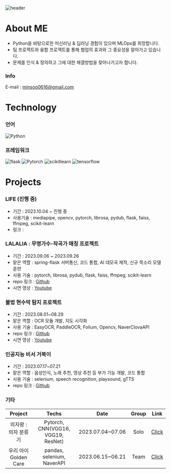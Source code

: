 ![header](https://capsule-render.vercel.app/api?type=rect&text=Welcome%20to%20my%20Github!&height=200)

# About ME
- Python을 바탕으로한 머신러닝 & 딥러닝 경험이 있으며 MLOps를 희망합니다.
- 팀 프로젝트와 융합 프로젝트를 통해 협업의 효과와 그 중요성을 알아가고 있습니다. 
- 문제를 인식 & 정의하고 그에 대한 해결방법을 찾아나가고자 합니다.

### Info
E-mail : minsoo0616@gmail.com

# Technology
### 언어
![Python](https://img.shields.io/badge/Python-3776AB?style=flat&logo=Python&logoColor=white)

### 프레임워크
![flask](https://img.shields.io/badge/flask-000000?style=flat&logo=flask&logoColor=white)
![Pytorch](https://img.shields.io/badge/Pytorch-EE4C2C?style=flat&logo=Pytorch&logoColor=white)
![scikitlearn](https://img.shields.io/badge/scikitlearn-F7931E?style=flat&logo=scikitlearn&logoColor=white)
![tensorflow](https://img.shields.io/badge/tensorflow-FF6F00?style=flat&logo=tensorflow&logoColor=white)


# Projects
### LIFE (진행 중)
- 기간 : 2023.10.04 ~ 진행 중
- 사용기술 : mediapipe, opencv, pytorch, librosa, pydub, flask, faiss, ffmpeg, scikit-learn
- 링크 : 


### LALALIA : 무명가수-작곡가 매칭 프로젝트
- 기간 : 2023.09.06 ~ 2023.09.26
- 맡은 역할 : spring-flask 서버통신, 코드 통합, AI 데모곡 제작, 신규 목소리 모델 훈련
- 사용 기술 : pytorch, librosa, pydub, flask, faiss, ffmpeg, scikit-learn
- repo 링크 : [Github](https://github.com/isthisteamisthis/lalalia_ai)
- 시연 영상 : [Youtube](https://www.youtube.com/watch?v=QluGKnN534Y)


### 불법 현수막 탐지 프로젝트
- 기간 : 2023.08.01~08.29
- 맡은 역할 : OCR 모듈 개발, 지도 시각화
- 사용 기술 : EasyOCR, PaddleOCR, Folium, Opencv, NaverClovaAPI
- repo 링크 : [Github](https://github.com/MTVS-AI/META_Yolo_OCR_ChatGPT_PJT)
- 시연 영상 : [Youtube](https://www.youtube.com/watch?v=UXZTP0jx1WQ&list=PLml1GH62sPF-tPUg7xatqjC3xG2bXmjgv)


### 인공지능 비서 거북이
- 기간 : 2023.07.17~07.21
- 맡은 역할 : 음성인식, 노래 추천, 영상 추천 등 부가 기능 개발, 코드 통합
- 사용 기술 : selenium, speech recognition, playsound, gTTS
- repo 링크 : [Github](https://github.com/MinSooC/TurtleNeck)


### 기타
|Project|Techs|Date|Group|Link|
|:---:|:---:|:---:|:---:|:---:|
|의자왕 : 의자 분류기|Pytorch, CNN(VGG16, VGG19, ResNet)|2023.07.04~07.06|Solo|[Click](https://github.com/MinSooC/KingOfChairs)|
|우리 아이 Golden Care|pandas, selenium, NaverAPI|2023.06.15~06.21|Team|[Click](https://github.com/MinSooC/GoldenCare)|

